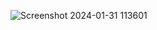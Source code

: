 ![Screenshot 2024-01-31 113601](https://github.com/riteshkumar7/PRODIGY_WD_01-Stopwatch-/assets/125553681/d927cd27-c787-4625-a252-d097aaacf960)
